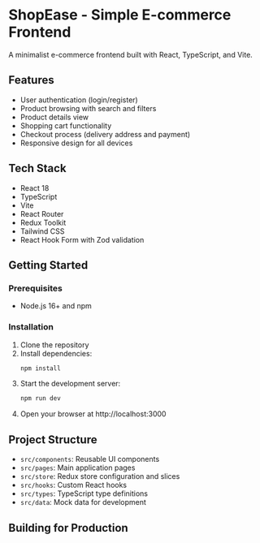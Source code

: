 # ShopEase - Simple E-commerce Frontend

A minimalist e-commerce frontend built with React, TypeScript, and Vite.

## Features

- User authentication (login/register)
- Product browsing with search and filters
- Product details view
- Shopping cart functionality
- Checkout process (delivery address and payment)
- Responsive design for all devices

## Tech Stack

- React 18
- TypeScript
- Vite
- React Router
- Redux Toolkit
- Tailwind CSS
- React Hook Form with Zod validation

## Getting Started

### Prerequisites

- Node.js 16+ and npm

### Installation

1. Clone the repository
2. Install dependencies:
   ```bash
   npm install
   ```
3. Start the development server:
   ```bash
   npm run dev
   ```
4. Open your browser at http://localhost:3000

## Project Structure

- `src/components`: Reusable UI components
- `src/pages`: Main application pages
- `src/store`: Redux store configuration and slices
- `src/hooks`: Custom React hooks
- `src/types`: TypeScript type definitions
- `src/data`: Mock data for development

## Building for Production